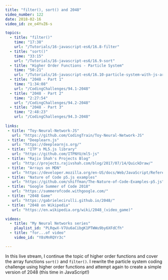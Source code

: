 ```yaml
---
title: "filter(), sort() and 2048"
video_number: 122
date: 2018-02-16
video_id: ze_o4YvZ6-s

topics:
  - title: "filter()"
    time: "17:38"
    url: "/Tutorials/16-javascript-es6/16.8-filter"
  - title: "sort()"
    time: "33:15"
    url: "/Tutorials/16-javascript-es6/16.9-sort"
  - title: "Higher Order Functions - Particle System"
    time: "50:21"
    url: "/Tutorials/16-javascript-es6/16.10-particle-system-with-js-array-functions"
  - title: "2048 - Part 1"
    time: "1:34:08"
    url: "/CodingChallenges/94.1-2048"
  - title: "2048 - Part 2"
    time: "2:27:54"
    url: "/CodingChallenges/94.2-2048"
  - title: "2048 - Part 3"
    time: "2:48:23"
    url: "/CodingChallenges/94.3-2048"
   
links:
 - title: "Toy-Neural-Network-JS"
   url: "https://github.com/CodingTrain/Toy-Neural-Network-JS"
 - title: "Deeplearn.js"
   url: "https://deeplearnjs.org/"
 - title: "ITP's ML5.js library"
   url: "https://github.com/ITPNYU/ml5-js"
 - title: "Rajiv Shah's Projects Blog"
   url: "http://projects.rajivshah.com/blog/2017/07/14/QuickDraw/"
 - title: "Arrays on MDN"
   url: "https://developer.mozilla.org/en-US/docs/Web/JavaScript/Reference/Global_Objects/Array"
 - title: "Nature of Code p5.js examples"
   url: "https://github.com/shiffman/The-Nature-of-Code-Examples-p5.js"
 - title: "Google Summer of Code 2018"
   url: "https://summerofcode.withgoogle.com/"
 - title: "2048 Game"
   url: "https://gabrielecirulli.github.io/2048/"
 - title: "2048 on Wikipedia"
   url: "https://en.wikipedia.org/wiki/2048_(video_game)"

videos:
  - title: "My Neural Networks series"
    playlist_id: "PLRqwX-V7Uu6aCibgK1PTWWu9by6XFdCfh"
  - title: "for...of video"
    video_id: "Y8sMnRQYr3c"

---
```


In this live stream, I continue the topic of higher order functions and cover the array functions `sort()` and `filter()`. I rewrite the particle system coding challenge using higher order functions and attempt again to create a simple version of 2048 (this time in JavaScript!)
